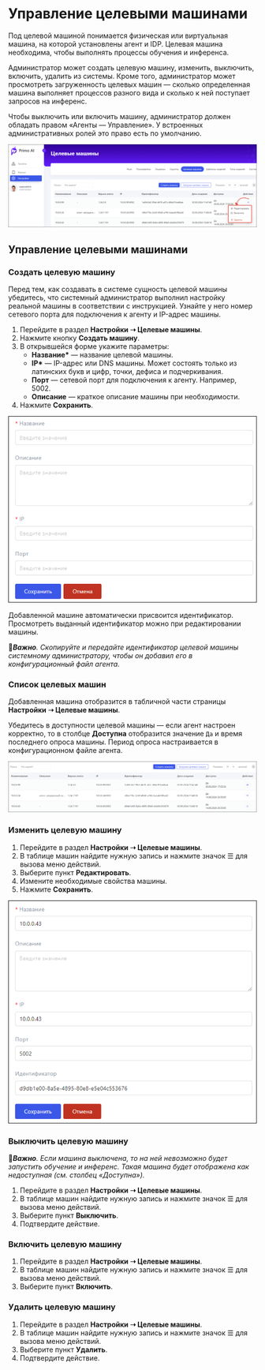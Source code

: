 # Управление целевыми машинами

Под целевой машиной понимается физическая или виртуальная машина, на которой установлены агент и IDP. Целевая машина необходима, чтобы выполнять процессы обучения и инференса. 

Администратор может создать целевую машину, изменить, выключить, включить, удалить из системы. Кроме того, администратор может просмотреть загруженность целевых машин — сколько определенная машина выполняет процессов разного вида и сколько к ней поступает запросов на инференс.

Чтобы выключить или включить машину, администратор должен обладать правом «Агенты — Управление». У встроенных административных ролей это право есть по умолчанию.

![](<../../../.gitbook/assets1/primo-ai/admin/machines-main.png>)


## Управление целевыми машинами

### Создать целевую машину

Перед тем, как создавать в системе сущность целевой машины убедитесь, что системный администратор выполнил настройку реальной машины в соответствии с инструкцией. Узнайте у него номер сетевого порта для подключения к агенту и IP-адрес машины.

1. Перейдите в раздел **Настройки ➝ Целевые машины**. 
1. Нажмите кнопку **Создать машину**.
1. В открывшейся форме укажите параметры:
   * **Название\*** — название целевой машины.
   * **IP\*** — IP-адрес или DNS машины. Может состоять только из латинских букв и цифр, точки, дефиса и подчеркивания.
   * **Порт** — сетевой порт для подключения к агенту. Например, 5002.
   * **Описание** — краткое описание машины при необходимости.
1. Нажмите **Сохранить**.

![](<../../../.gitbook/assets1/primo-ai/admin/create-agent-machine.png>)

Добавленной машине автоматически присвоится идентификатор. Просмотреть выданный идентификатор можно при редактировании машины.

:large_orange_diamond:***Важно**. Скопируйте и передайте идентификатор целевой машины системному администратору, чтобы он добавил его в конфигурационный файл агента.*


### Список целевых машин

Добавленная машина отобразится в табличной части страницы **Настройки ➝ Целевые машины**. 

Убедитесь в доступности целевой машины — если агент настроен корректно, то в столбце **Доступна** отобразится значение `Да` и время последнего опроса машины. Период опроса настраивается в конфигурационном файле агента.

![](<../../../.gitbook/assets1/primo-ai/admin/agents-table.png>)


### Изменить целевую машину

1. Перейдите в раздел **Настройки ➝ Целевые машины**.
2. В таблице машин найдите нужную запись и нажмите значок ☰ для вызова меню действий.
3. Выберите пункт **Редактировать**.
4. Измените необходимые свойства машины.
5. Нажмите **Сохранить**.

![](<../../../.gitbook/assets1/primo-ai/admin/edit-agent-machine.png>)


### Выключить целевую машину
:large_orange_diamond:***Важно**. Если машина выключена, то на ней невозможно будет запустить обучение и инференс. Такая машина будет отображена как недоступная (см. столбец «Доступна»).*

1. Перейдите в раздел **Настройки ➝ Целевые машины**.
2. В таблице машин найдите нужную запись и нажмите значок ☰ для вызова меню действий.
3. Выберите пункт **Выключить**.
4. Подтвердите действие.


### Включить целевую машину

1. Перейдите в раздел **Настройки ➝ Целевые машины**.
2. В таблице машин найдите нужную запись и нажмите значок ☰ для вызова меню действий.
3. Выберите пункт **Включить**.


### Удалить целевую машину

1. Перейдите в раздел **Настройки ➝ Целевые машины**.
2. В таблице машин найдите нужную запись и нажмите значок ☰ для вызова меню действий.
3. Выберите пункт **Удалить**.
4. Подтвердите действие.

